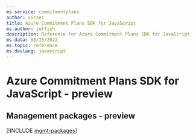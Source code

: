 ```yaml
---
ms.service: commitmentplans
author: xirzec
title: Azure Commitment Plans SDK for JavaScript
ms.author: jeffish
description: Reference for Azure Commitment Plans SDK for JavaScript
ms.data: 08/15/2022
ms.topic: reference
ms.devlang: javascript
---
```

# Azure Commitment Plans SDK for JavaScript - preview

## Management packages - preview
[!INCLUDE [mgmt-packages](commitment-plans-mgmt-index.md)]